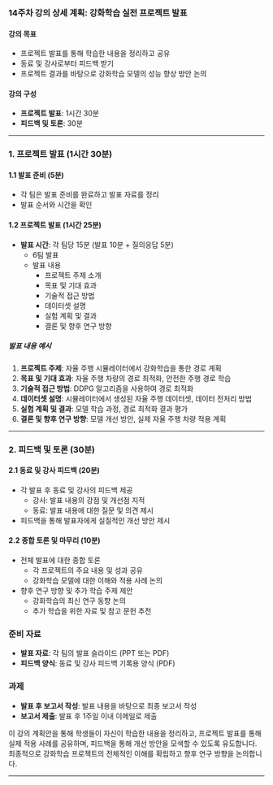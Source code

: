 ### 14주차 강의 상세 계획: 강화학습 실전 프로젝트 발표

#### 강의 목표
- 프로젝트 발표를 통해 학습한 내용을 정리하고 공유
- 동료 및 강사로부터 피드백 받기
- 프로젝트 결과를 바탕으로 강화학습 모델의 성능 향상 방안 논의

#### 강의 구성
- **프로젝트 발표**: 1시간 30분
- **피드백 및 토론**: 30분

---

### 1. 프로젝트 발표 (1시간 30분)

#### 1.1 발표 준비 (5분)
- 각 팀은 발표 준비를 완료하고 발표 자료를 정리
- 발표 순서와 시간을 확인

#### 1.2 프로젝트 발표 (1시간 25분)
- **발표 시간**: 각 팀당 15분 (발표 10분 + 질의응답 5분)
  - 6팀 발표
  - 발표 내용
    - 프로젝트 주제 소개
    - 목표 및 기대 효과
    - 기술적 접근 방법
    - 데이터셋 설명
    - 실험 계획 및 결과
    - 결론 및 향후 연구 방향

##### 발표 내용 예시
1. **프로젝트 주제**: 자율 주행 시뮬레이터에서 강화학습을 통한 경로 계획
2. **목표 및 기대 효과**: 자율 주행 차량의 경로 최적화, 안전한 주행 경로 학습
3. **기술적 접근 방법**: DDPG 알고리즘을 사용하여 경로 최적화
4. **데이터셋 설명**: 시뮬레이터에서 생성된 자율 주행 데이터셋, 데이터 전처리 방법
5. **실험 계획 및 결과**: 모델 학습 과정, 경로 최적화 결과 평가
6. **결론 및 향후 연구 방향**: 모델 개선 방안, 실제 자율 주행 차량 적용 계획

---

### 2. 피드백 및 토론 (30분)

#### 2.1 동료 및 강사 피드백 (20분)
- 각 발표 후 동료 및 강사의 피드백 제공
  - 강사: 발표 내용의 강점 및 개선점 지적
  - 동료: 발표 내용에 대한 질문 및 의견 제시
- 피드백을 통해 발표자에게 실질적인 개선 방안 제시

#### 2.2 종합 토론 및 마무리 (10분)
- 전체 발표에 대한 종합 토론
  - 각 프로젝트의 주요 내용 및 성과 공유
  - 강화학습 모델에 대한 이해와 적용 사례 논의
- 향후 연구 방향 및 추가 학습 주제 제안
  - 강화학습의 최신 연구 동향 논의
  - 추가 학습을 위한 자료 및 참고 문헌 추천

### 준비 자료
- **발표 자료**: 각 팀의 발표 슬라이드 (PPT 또는 PDF)
- **피드백 양식**: 동료 및 강사 피드백 기록용 양식 (PDF)

### 과제
- **발표 후 보고서 작성**: 발표 내용을 바탕으로 최종 보고서 작성
- **보고서 제출**: 발표 후 1주일 이내 이메일로 제출

이 강의 계획안을 통해 학생들이 자신이 학습한 내용을 정리하고, 프로젝트 발표를 통해 실제 적용 사례를 공유하며, 피드백을 통해 개선 방안을 모색할 수 있도록 유도합니다. 최종적으로 강화학습 프로젝트의 전체적인 이해를 확립하고 향후 연구 방향을 논의합니다.

---